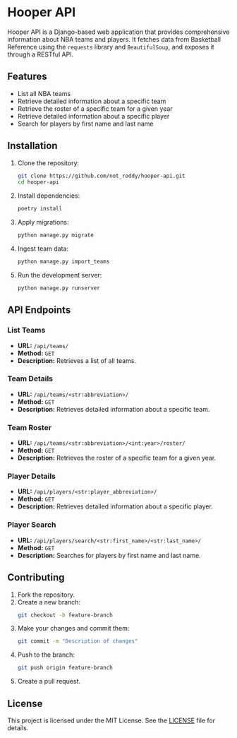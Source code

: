 # Hooper API
Hooper API is a Django-based web application that provides comprehensive information about NBA teams and players. It fetches data from Basketball Reference using the `requests` library and `BeautifulSoup`, and exposes it through a RESTful API.

## Features

- List all NBA teams
- Retrieve detailed information about a specific team
- Retrieve the roster of a specific team for a given year
- Retrieve detailed information about a specific player
- Search for players by first name and last name

## Installation

1. Clone the repository:
   ```sh
   git clone https://github.com/not_roddy/hooper-api.git
   cd hooper-api
   ```

2. Install dependencies:
   ```sh
   poetry install
   ```

3. Apply migrations:
   ```sh
   python manage.py migrate
   ```

4. Ingest team data:
   ```sh
   python manage.py import_teams
   ```

5. Run the development server:
   ```sh
   python manage.py runserver
   ```

## API Endpoints

### List Teams
- **URL:** `/api/teams/`
- **Method:** `GET`
- **Description:** Retrieves a list of all teams.

### Team Details
- **URL:** `/api/teams/<str:abbreviation>/`
- **Method:** `GET`
- **Description:** Retrieves detailed information about a specific team.

### Team Roster
- **URL:** `/api/teams/<str:abbreviation>/<int:year>/roster/`
- **Method:** `GET`
- **Description:** Retrieves the roster of a specific team for a given year.

### Player Details
- **URL:** `/api/players/<str:player_abbreviation>/`
- **Method:** `GET`
- **Description:** Retrieves detailed information about a specific player.

### Player Search
- **URL:** `/api/players/search/<str:first_name>/<str:last_name>/`
- **Method:** `GET`
- **Description:** Searches for players by first name and last name.

## Contributing

1. Fork the repository.
2. Create a new branch:
   ```sh
   git checkout -b feature-branch
   ```
3. Make your changes and commit them:
   ```sh
   git commit -m "Description of changes"
   ```
4. Push to the branch:
   ```sh
   git push origin feature-branch
   ```
5. Create a pull request.

## License

This project is licensed under the MIT License. See the [LICENSE](LICENSE) file for details.